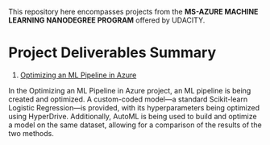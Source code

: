 This repository here encompasses projects from the **MS-AZURE MACHINE LEARNING NANODEGREE PROGRAM** offered by UDACITY. 


# Project Deliverables Summary

1. [Optimizing an ML Pipeline in Azure](https://github.com/robiulrafi/Azure-ML-Engineer-Nanodegree-Project-Portfolio/tree/main/Optimizing%20an%20ML%20Pipeline%20in%20Azure)

In the Optimizing an ML Pipeline in Azure project, an ML pipeline is being created and optimized. A custom-coded model—a standard Scikit-learn Logistic Regression—is provided, with its hyperparameters being optimized using HyperDrive. Additionally, AutoML is being used to build and optimize a model on the same dataset, allowing for a comparison of the results of the two methods.


    
